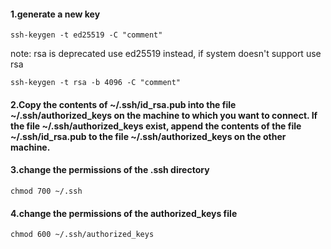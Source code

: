 #### 1.generate a new key

```
ssh-keygen -t ed25519 -C "comment"
```

note: rsa is deprecated use ed25519 instead, if system doesn't support use rsa

```
ssh-keygen -t rsa -b 4096 -C "comment"
```



#### 2.Copy the contents of ~/.ssh/id_rsa.pub into the file ~/.ssh/authorized_keys on the machine to which you want to connect. If the file ~/.ssh/authorized_keys exist, append the contents of the file ~/.ssh/id_rsa.pub to the file ~/.ssh/authorized_keys on the other machine.

#### 3.change the permissions of the .ssh directory
```
chmod 700 ~/.ssh
```

#### 4.change the permissions of the authorized_keys file
```
chmod 600 ~/.ssh/authorized_keys
```
